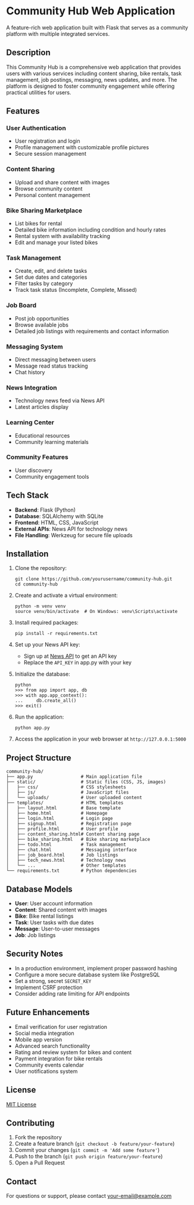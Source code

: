 # Community Hub Web Application

A feature-rich web application built with Flask that serves as a community platform with multiple integrated services.

## Description

This Community Hub is a comprehensive web application that provides users with various services including content sharing, bike rentals, task management, job postings, messaging, news updates, and more. The platform is designed to foster community engagement while offering practical utilities for users.

## Features

### User Authentication
- User registration and login
- Profile management with customizable profile pictures
- Secure session management

### Content Sharing
- Upload and share content with images
- Browse community content
- Personal content management

### Bike Sharing Marketplace
- List bikes for rental
- Detailed bike information including condition and hourly rates
- Rental system with availability tracking
- Edit and manage your listed bikes

### Task Management
- Create, edit, and delete tasks
- Set due dates and categories
- Filter tasks by category
- Track task status (Incomplete, Complete, Missed)

### Job Board
- Post job opportunities
- Browse available jobs
- Detailed job listings with requirements and contact information

### Messaging System
- Direct messaging between users
- Message read status tracking
- Chat history

### News Integration
- Technology news feed via News API
- Latest articles display

### Learning Center
- Educational resources
- Community learning materials

### Community Features
- User discovery
- Community engagement tools

## Tech Stack

- **Backend**: Flask (Python)
- **Database**: SQLAlchemy with SQLite
- **Frontend**: HTML, CSS, JavaScript
- **External APIs**: News API for technology news
- **File Handling**: Werkzeug for secure file uploads

## Installation

1. Clone the repository:
   ```
   git clone https://github.com/yourusername/community-hub.git
   cd community-hub
   ```

2. Create and activate a virtual environment:
   ```
   python -m venv venv
   source venv/bin/activate  # On Windows: venv\Scripts\activate
   ```

3. Install required packages:
   ```
   pip install -r requirements.txt
   ```

4. Set up your News API key:
   - Sign up at [News API](https://newsapi.org/) to get an API key
   - Replace the `API_KEY` in app.py with your key

5. Initialize the database:
   ```
   python
   >>> from app import app, db
   >>> with app.app_context():
   ...     db.create_all()
   >>> exit()
   ```

6. Run the application:
   ```
   python app.py
   ```

7. Access the application in your web browser at `http://127.0.0.1:5000`

## Project Structure

```
community-hub/
├── app.py                  # Main application file
├── static/                 # Static files (CSS, JS, images)
│   ├── css/                # CSS stylesheets
│   ├── js/                 # JavaScript files
│   └── uploads/            # User uploaded content
├── templates/              # HTML templates
│   ├── layout.html         # Base template
│   ├── home.html           # Homepage
│   ├── login.html          # Login page
│   ├── signup.html         # Registration page
│   ├── profile.html        # User profile
│   ├── content_sharing.html# Content sharing page
│   ├── bike_sharing.html   # Bike sharing marketplace
│   ├── todo.html           # Task management
│   ├── chat.html           # Messaging interface
│   ├── job_board.html      # Job listings
│   ├── tech_news.html      # Technology news
│   └── ...                 # Other templates
└── requirements.txt        # Python dependencies
```

## Database Models

- **User**: User account information
- **Content**: Shared content with images
- **Bike**: Bike rental listings
- **Task**: User tasks with due dates
- **Message**: User-to-user messages
- **Job**: Job listings

## Security Notes

- In a production environment, implement proper password hashing
- Configure a more secure database system like PostgreSQL
- Set a strong, secret `SECRET_KEY`
- Implement CSRF protection
- Consider adding rate limiting for API endpoints

## Future Enhancements

- Email verification for user registration
- Social media integration
- Mobile app version
- Advanced search functionality
- Rating and review system for bikes and content
- Payment integration for bike rentals
- Community events calendar
- User notifications system

## License

[MIT License](LICENSE)

## Contributing

1. Fork the repository
2. Create a feature branch (`git checkout -b feature/your-feature`)
3. Commit your changes (`git commit -m 'Add some feature'`)
4. Push to the branch (`git push origin feature/your-feature`)
5. Open a Pull Request

## Contact

For questions or support, please contact [your-email@example.com](mailto:pulluripranavi@gmail.com)
